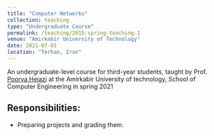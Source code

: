 ```yaml
---
title: "Computer Networks"
collection: teaching
type: "Undergraduate Course"
permalink: /teaching/2015-spring-teaching-1
venue: "Amirkabir University of Technology"
date: 2021-07-01
location: "Terhan, Iran"
---
```


An undergraduate-level course for third-year students, taught by Prof. [Poorya Hejazi]() at the Amirkabir University of technology, School of Computer Engineering in spring 2021

## Responsibilities:
- Preparing projects and grading them.
